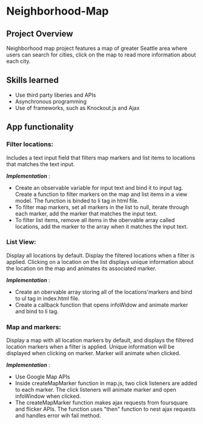 # Neighborhood-Map

## Project Overview 
Neighborhood map project features a map of greater Seattle area where users can search for cities, click on the map to read
more information about each city. 

## Skills learned 
* Use third party liberies and APIs
* Asynchronous programming
* Use of frameworks, such as Knockout.js and Ajax 

## App functionality 
### Filter locations:
Includes a text input field that filters map markers and list items to locations that matches the text input. 

***Implementation*** : 
- Create an observable variable for input text and bind it to input tag. Create a function to filter markers on the map and list items in a view model. The function is binded to li tag in html file.
- To filter map markers, set all markers in the list to null, iterate through each marker, add the marker that matches the input text. 
- To filter list items, remove all items in the obervable array called locations, add the marker to the array when it matches the input text. 

### List View: 
Display all locations by default. Display the filtered locations when a filter is applied. Clicking on a location on the list displays unique information about the location on the map and animates its associated marker. 

***Implementation*** : 
- Create an obervable array storing all of the locations'markers and bind to ul tag in index.html file.
- Create a callback function that opens infoWidow and animate marker and bind to li tag.

### Map and markers: 
Display a map with all location markers by default, and displays the filtered location markers when a filter is applied. Unique information will be displayed when clicking on marker. Marker will animate when clicked. 

***Implementation*** : 
- Use Google Map APIs
- Inside createMapMarker function in map.js, two click listeners are added to each marker. The click listeners will animate marker and open infoWindow when clicked. 
- The createMapMarker function makes ajax requests from foursquare and flicker APIs. The function uses "then" function to nest ajax requests and handles error wih fail method.

